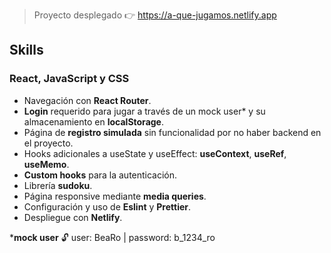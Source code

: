 > Proyecto desplegado 👉 https://a-que-jugamos.netlify.app

## Skills

### React, JavaScript y CSS
- Navegación con **React Router**.
- **Login** requerido para jugar a través de un mock user* y su almacenamiento en **localStorage**. 
- Página de **registro simulada** sin funcionalidad por no haber backend en el proyecto.
- Hooks adicionales a useState y useEffect: **useContext**, **useRef**, **useMemo**.
- **Custom hooks** para la autenticación.
- Librería **sudoku**.
- Página responsive mediante **media queries**.
- Configuración y uso de **Eslint** y **Prettier**.
- Despliegue con **Netlify**.

***mock user** 🔓 user: BeaRo | password: b_1234_ro